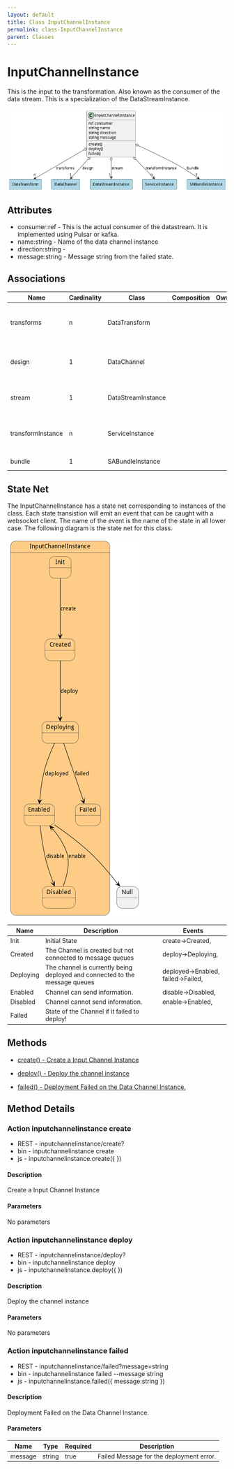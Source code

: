 ```yaml
---
layout: default
title: Class InputChannelInstance
permalink: class-InputChannelInstance
parent: Classes
---
```


# InputChannelInstance

This is the input to the transformation. Also known as the consumer of the data stream. This is a specialization of the DataStreamInstance.

![Logical Diagram](./logical.png)

## Attributes

* consumer:ref - This is the actual consumer of the datastream. It is implemented using Pulsar or kafka.
* name:string - Name of the data channel instance
* direction:string - 
* message:string - Message string from the failed state.


## Associations

| Name | Cardinality | Class | Composition | Owner | Description |
| --- | --- | --- | --- | --- | --- |
| transforms | n | DataTransform |  |  | Transformations to process when data arrives in this channel. |
| design | 1 | DataChannel |  |  | Parent of the channel Instance. This is the definition of the channel. |
| stream | 1 | DataStreamInstance |  |  | This is the stream instance that is running the channel |
| transformInstance | n | ServiceInstance |  |  | This is the instance of the transformation Service for the channel. |
| bundle | 1 | SABundleInstance |  |  | This is the sabr instance |





## State Net
The InputChannelInstance has a state net corresponding to instances of the class. Each state transistion will emit an 
event that can be caught with a websocket client. The name of the event is the name of the state in all lower case.
The following diagram is the state net for this class.

![State Net Diagram](./statenet.png)

| Name | Description | Events |
| --- | --- | --- |
| Init | Initial State | create-&gt;Created,  |
| Created | The Channel is created but not connected to message queues | deploy-&gt;Deploying,  |
| Deploying | The channel is currently being deployed and connected to the message queues | deployed-&gt;Enabled, failed-&gt;Failed,  |
| Enabled | Channel can send information. | disable-&gt;Disabled,  |
| Disabled | Channel cannot send information. | enable-&gt;Enabled,  |
| Failed | State of the Channel if it failed to deploy! |  |



## Methods

* [create() - Create a Input Channel Instance](#action-create)

* [deploy() - Deploy the channel instance](#action-deploy)

* [failed() - Deployment Failed on the Data Channel Instance.](#action-failed)


<h2>Method Details</h2>
    
### Action inputchannelinstance create



* REST - inputchannelinstance/create?
* bin - inputchannelinstance create 
* js - inputchannelinstance.create({  })

#### Description
Create a Input Channel Instance

#### Parameters

No parameters



### Action inputchannelinstance deploy



* REST - inputchannelinstance/deploy?
* bin - inputchannelinstance deploy 
* js - inputchannelinstance.deploy({  })

#### Description
Deploy the channel instance

#### Parameters

No parameters



### Action inputchannelinstance failed



* REST - inputchannelinstance/failed?message=string
* bin - inputchannelinstance failed --message string
* js - inputchannelinstance.failed({ message:string })

#### Description
Deployment Failed on the Data Channel Instance.

#### Parameters

| Name | Type | Required | Description |
|---|---|---|---|
| message | string |true | Failed Message for the deployment error. |





